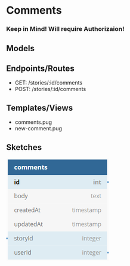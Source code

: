 
# Comments
### Keep in Mind! Will require Authorizaion!
## Models
## Endpoints/Routes
- GET: /stories/:id/comments
- POST: /stories/:id/comments
## Templates/Views
- comments.pug
- new-comment.pug
## Sketches
![Comments ERD Diagram](https://github.com/AaronTheBruce/maximum/blob/master/documentation/feature-packets/images/comments-model.png)
